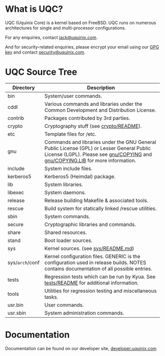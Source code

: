 What is UQC?
=============

UQC (Uquinix Core) is a kernel based on FreeBSD. UQC runs on numerous architectures for single and multi-processor configurations.

For any enquiries, contact jack@uquinix.com.

And for security-related enquiries, please encrypt your email using our [GPG key](https://developer.uquinix.com/keys/signing-key.asc) and contact security@uquinix.com.

UQC Source Tree
================
| Directory | Description |
| --------- | ----------- |
| bin | System/user commands. |
| cddl | Various commands and libraries under the Common Development and Distribution License. |
| contrib | Packages contributed by 3rd parties. |
| crypto | Cryptography stuff (see [crypto/README](crypto/README)). |
| etc | Template files for /etc. |
| gnu | Commands and libraries under the GNU General Public License (GPL) or Lesser General Public License (LGPL). Please see [gnu/COPYING](gnu/COPYING) and [gnu/COPYING.LIB](gnu/COPYING.LIB) for more information. |
| include | System include files. |
| kerberos5 | Kerberos5 (Heimdal) package. |
| lib | System libraries. |
| libexec | System daemons. |
| release | Release building Makefile & associated tools. |
| rescue | Build system for statically linked /rescue utilities. |
| sbin | System commands. |
| secure | Cryptographic libraries and commands. |
| share | Shared resources. |
| stand | Boot loader sources. |
| sys | Kernel sources. (see [sys/README.md](sys/README.md)) |
| sys/`arch`/conf | Kernel configuration files. GENERIC is the configuration used in release builds. NOTES contains documentation of all possible entries. |
| tests | Regression tests which can be run by Kyua.  See [tests/README](tests/README) for additional information. |
| tools | Utilities for regression testing and miscellaneous tasks. |
| usr.bin | User commands. |
| usr.sbin | System administration commands. |

Documentation
=============

Documentation can be found on our developer site, [developer.uquinix.com](https://developer.uquinix.com)